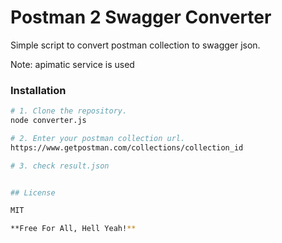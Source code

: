 # Postman 2 Swagger Converter

Simple script to convert postman collection to swagger json.

Note: apimatic service is used


### Installation

```bash
# 1. Clone the repository.
node converter.js

# 2. Enter your postman collection url.
https://www.getpostman.com/collections/collection_id

# 3. check result.json


## License

MIT

**Free For All, Hell Yeah!**
